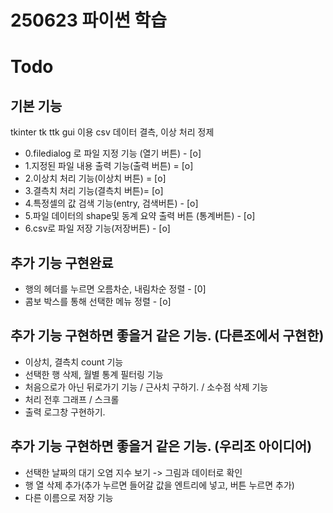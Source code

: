 # 250623 파이썬 학습

# Todo 
## 기본 기능

tkinter tk ttk gui 이용
csv 데이터 결측, 이상 처리 정제

- 0.filedialog 로 파일 지정 기능 (열기 버튼)  - [o]
- 1.지정된 파일 내용 출력 기능(출력 버튼) = [o]
- 2.이상치 처리 기능(이상치 버튼) = [o]
- 3.결측치 처리 기능(결측치 버튼)= [o]
- 4.특정셀의 값 검색 기능(entry, 검색버튼) - [o]
- 5.파일 데이터의 shape및 동계 요약 출력 버튼 (통계버튼) - [o]
- 6.csv로 파일 저장 기능(저장버튼) - [o]


## 추가 기능 구현완료
- 행의 헤더를 누르면 오름차순, 내림차순 정렬 - [0]
- 콤보 박스를 통해 선택한 메뉴 정렬 - [o]



## 추가 기능 구현하면 좋을거 같은 기능. (다른조에서 구현한)
- 이상치, 결측치 count 기능
- 선택한 행 삭제, 월별 통계 필터링 기능
- 처음으로가 아닌 뒤로가기 기능 / 근사치 구하기. / 소수점 삭제 기능 
- 처리 전후 그래프 / 스크롤
- 출력 로그창 구현하기.

## 추가 기능 구현하면 좋을거 같은 기능. (우리조 아이디어)
- 선택한 날짜의 대기 오염 지수 보기 -> 그림과 데이터로 확인
- 행 열 삭제 추가(추가 누르면 들어갈 값을 엔트리에 넣고, 버튼 누르면 추가)
- 다른 이름으로 저장 기능 
